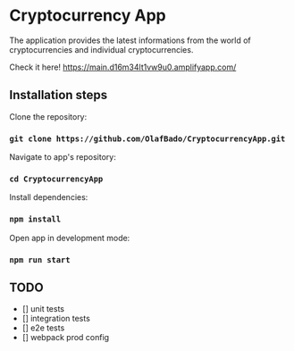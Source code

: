 # Cryptocurrency App

The application provides the latest informations from the world of cryptocurrencies and individual cryptocurrencies.

Check it here! https://main.d16m34lt1vw9u0.amplifyapp.com/

## Installation steps

Clone the repository:

### `git clone https://github.com/OlafBado/CryptocurrencyApp.git`

Navigate to app's repository:

### `cd CryptocurrencyApp`

Install dependencies:

### `npm install`

Open app in development mode:

### `npm run start`

## TODO

-   [] unit tests
-   [] integration tests
-   [] e2e tests
-   [] webpack prod config
